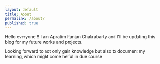 ```yaml
---
layout: default
title: About
permalink: /about/
published: true
---
```

Hello everyone !! I am Apratim Ranjan Chakrabarty and I'll be updating this blog for my future works and projects.
 

Looking forward to not only gain knowledge but also to document my learning, which might come helful in due course
<!-- This is the base Jekyll theme. You can find out more info about customizing your Jekyll theme, as well as basic Jekyll usage documentation at [jekyllrb.com](https://jekyllrb.com/) -->

<!-- You can find the source code for Minima at GitHub:
[jekyll][jekyll-organization] /
[minima](https://github.com/jekyll/minima)

You can find the source code for Jekyll at GitHub:
[jekyll][jekyll-organization] /
[jekyll](https://github.com/jekyll/jekyll) -->


[jekyll-organization]: https://github.com/jekyll
